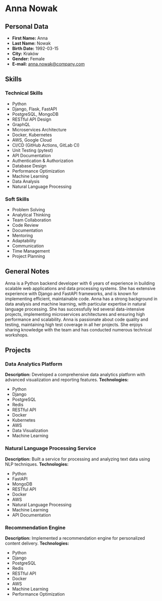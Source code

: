 # Anna Nowak

## Personal Data
- **First Name:** Anna
- **Last Name:** Nowak
- **Birth Date:** 1992-03-15
- **City:** Kraków
- **Gender:** Female
- **E-mail:** anna.nowak@company.com

## Skills
### Technical Skills
- Python
- Django, Flask, FastAPI
- PostgreSQL, MongoDB
- RESTful API Design
- GraphQL
- Microservices Architecture
- Docker, Kubernetes
- AWS, Google Cloud
- CI/CD (GitHub Actions, GitLab CI)
- Unit Testing (pytest)
- API Documentation
- Authentication & Authorization
- Database Design
- Performance Optimization
- Machine Learning
- Data Analysis
- Natural Language Processing

### Soft Skills
- Problem Solving
- Analytical Thinking
- Team Collaboration
- Code Review
- Documentation
- Mentoring
- Adaptability
- Communication
- Time Management
- Project Planning

## General Notes
Anna is a Python backend developer with 6 years of experience in building scalable web applications and data processing systems. She has extensive experience with Django and FastAPI frameworks, and is known for implementing efficient, maintainable code. Anna has a strong background in data analysis and machine learning, with particular expertise in natural language processing. She has successfully led several data-intensive projects, implementing microservices architectures and ensuring high performance and scalability. Anna is passionate about code quality and testing, maintaining high test coverage in all her projects. She enjoys sharing knowledge with the team and has conducted numerous technical workshops.

## Projects
### Data Analytics Platform
**Description:** Developed a comprehensive data analytics platform with advanced visualization and reporting features.
**Technologies:**
- Python
- Django
- PostgreSQL
- Redis
- RESTful API
- Docker
- Kubernetes
- AWS
- Data Visualization
- Machine Learning

### Natural Language Processing Service
**Description:** Built a service for processing and analyzing text data using NLP techniques.
**Technologies:**
- Python
- FastAPI
- MongoDB
- RESTful API
- Docker
- AWS
- Natural Language Processing
- Machine Learning
- API Documentation

### Recommendation Engine
**Description:** Implemented a recommendation engine for personalized content delivery.
**Technologies:**
- Python
- Django
- PostgreSQL
- Redis
- RESTful API
- Docker
- AWS
- Machine Learning
- Performance Optimization 